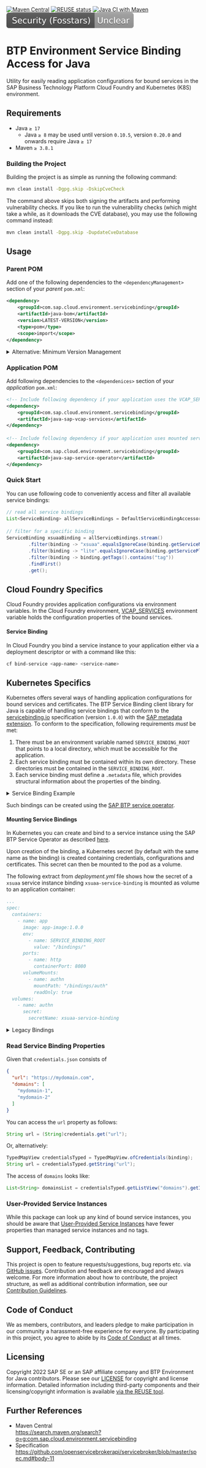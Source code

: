 [![Maven Central](https://img.shields.io/badge/Maven_Central-yellow.svg)](https://search.maven.org/search?q=g:com.sap.cloud.environment.servicebinding%2BAND%2Ba:java-bom)
[![REUSE status](https://api.reuse.software/badge/github.com/SAP/btp-environment-variable-access)](https://api.reuse.software/info/github.com/SAP/btp-environment-variable-access)
[![Java CI with Maven](https://github.com/SAP/btp-environment-variable-access/actions/workflows/ci-build.yml/badge.svg)](https://github.com/SAP/btp-environment-variable-access/actions/workflows/ci-build.yml)
[![Fosstars security rating](https://raw.githubusercontent.com/SAP/btp-environment-variable-access/fosstars-report/fosstars_badge.svg)](https://github.com/SAP/btp-environment-variable-access/blob/fosstars-report/fosstars_report.md)

# BTP Environment Service Binding Access for Java

Utility for easily reading application configurations for bound services in the SAP Business Technology Platform Cloud
Foundry and Kubernetes (K8S) environment.

## Requirements

- Java `≥ 17`
  - Java `≥ 8` may be used until version `0.10.5`, version `0.20.0` and onwards require Java `≥ 17` 
- Maven `≥ 3.8.1`

### Building the Project

Building the project is as simple as running the following command:

```sh
mvn clean install -Dgpg.skip -DskipCveCheck
```

The command above skips both signing the artifacts and performing vulnerability checks.
If you like to run the vulnerability checks (which might take a while, as it downloads the CVE database), you may use the following command instead:

```sh
mvn clean install -Dgpg.skip -DupdateCveDatabase
```

## Usage

### Parent POM

Add one of the following dependencies to the `<dependencyManagement>` section of your _parent_ `pom.xml`:

```xml
<dependency>
    <groupId>com.sap.cloud.environment.servicebinding</groupId>
    <artifactId>java-bom</artifactId>
    <version>LATEST-VERSION</version>
    <type>pom</type>
    <scope>import</scope>
</dependency>
```

<details>
<summary>Alternative: Minimum Version Management</summary>

```xml
<dependency>
    <groupId>com.sap.cloud.environment.servicebinding</groupId>
    <artifactId>java-modules-bom</artifactId>
    <version>LATEST-VERSION</version>
    <type>pom</type>
    <scope>import</scope>
</dependency>
```

</details>

### Application POM

Add following dependencies to the `<dependenices>` section of your _application_ `pom.xml`:

```xml
<!-- Include following dependency if your application uses the VCAP_SERVICES environment variable as a source for service bindings -->
<dependency>
    <groupId>com.sap.cloud.environment.servicebinding</groupId>
    <artifactId>java-sap-vcap-services</artifactId>
</dependency>

<!-- Include following dependency if your application uses mounted service bindings created by the SAP BTP Service Operator -->
<dependency>
    <groupId>com.sap.cloud.environment.servicebinding</groupId>
    <artifactId>java-sap-service-operator</artifactId>
</dependency>
```

### Quick Start

You can use following code to conveniently access and filter all available service bindings:

```java
// read all service bindings
List<ServiceBinding> allServiceBindings = DefaultServiceBindingAccessor.getInstance().getServiceBindings();

// filter for a specific binding
ServiceBinding xsuaaBinding = allServiceBindings.stream()
        .filter(binding -> "xsuaa".equalsIgnoreCase(binding.getServiceName().orElse(null)))
        .filter(binding -> "lite".equalsIgnoreCase(binding.getServicePlan().orElse(null)))
        .filter(binding -> binding.getTags().contains("tag"))
        .findFirst()
        .get();
```

## Cloud Foundry Specifics

Cloud Foundry provides application configurations via environment variables. In the Cloud Foundry
environment, [VCAP_SERVICES](http://docs.cloudfoundry.org/devguide/deploy-apps/environment-variable.html#VCAP-SERVICES)
environment variable holds the configuration properties of the bound services.

#### Service Binding

In Cloud Foundry you bind a service instance to your application either via a deployment descriptor or with a command
like this:

```sh
cf bind-service <app-name> <service-name>
```

## Kubernetes Specifics

Kubernetes offers several ways of handling application configurations for bound services and certificates. The BTP
Service Binding client library for Java is capable of handling service bindings that conform to
the [servicebinding.io](https://servicebinding.io/spec/core/1.0.0/) specification (version `1.0.0`) with
the [SAP metadata extension](https://blogs.sap.com/2022/07/12/the-new-way-to-consume-service-bindings-on-kyma-runtime/).
To conform to the specification, following requirements _must_ be met:

1. There must be an environment variable named `SERVICE_BINDING_ROOT` that points to a local directory, which must be
   accessible for the application.
2. Each service binding must be contained within its own directory. These directories must be contained in
   the `SERVICE_BINDING_ROOT`.
3. Each service binding must define a `.metadata` file, which provides structural information about the properties of
   the binding.

<details>
<summary>Service Binding Example</summary>

For example, a valid binding could look like below:

```sh
/$SERVICE_BINDING_ROOT/
  my-funny-binding/
    .metadata: /* see below */
    type: funny-service
    tags: ["funny", "somewhat", "useful"]
    user: me
    a_number: 3
    a_boolean: true
    an_object: { "property1": "value 1", "property2": true }
```

With the `.metadata` file containing following content:

```json
{
  "metaDataProperties": [
    {
      "name": "type",
      "format": "text"
    },
    {
      "name": "tags",
      "format": "json"
    }
  ],
  "credentialProperties": [
    {
      "name": "user",
      "format": "text"
    },
    {
      "name": "a_number",
      "format": "json"
    },
    {
      "name": "a_boolean",
      "format": "json"
    },
    {
      "name": "an_object",
      "format": "json"
    }
  ]
}
```

</details>

Such bindings can be created using the [SAP BTP service operator](https://github.com/SAP/sap-btp-service-operator).

#### Mounting Service Bindings

In Kubernetes you can create and bind to a service instance using the SAP BTP Service Operator as
described [here](https://github.com/SAP/sap-btp-service-operator#using-the-sap-btp-service-operator).

Upon creation of the binding, a Kubernetes secret (by default with the same name as the binding) is created containing
credentials, configurations and certificates. This secret can then be mounted to the pod as a volume.

The following extract from _deployment.yml_ file shows how the secret of a `xsuaa` service instance
binding `xsuaa-service-binding` is mounted as volume to an application container:

```yml
...
spec:
  containers:
    - name: app
      image: app-image:1.0.0
      env:
        - name: SERVICE_BINDING_ROOT
          value: "/bindings/"
      ports:
        - name: http
          containerPort: 8080
      volumeMounts:
        - name: authn
          mountPath: "/bindings/auth"
          readOnly: true
  volumes:
    - name: authn
      secret:
        secretName: xsuaa-service-binding
```

<details>
<summary>Legacy Bindings</summary>

This library also supports older versions of the SAP BTP Service operator (version `< 0.2.3`).
Bindings created by the older operator do not have the `.metadata` file and are **required** to be mounted to a specific
path within the pod: `/etc/secrets/sapbtp/<service-name>/<instance-name>`.

For example, the below folder structure resembles two instances of service `xsuaa`: One named `application` and the
other named `broker`, each with their own configurations. Additionally, there is one instance of
service `servicemanager` called `my-instance` with its configuration.

```sh
/etc/secrets/sapbtp
  /xsuaa
    /application/
    /broker/
  /servicemanager
    /my-instance/
```

Bindings within these directories may have different structures. This library is capable of parsing the following
structures:

1. "Flat Properties"

```sh
/etc/secrets/sapbtp
  /some-service
    /some-instance
      /clientid
      /plan
      /tags
      /url
```

2. "Flat Metadata and JSON Credentials"

```sh
/etc/secrets/sapbtp
  /some-service
    /some-instance
      /credentials.json
      /plan
      /tags
```

3. "Full JSON Binding"

```sh
/etc/secrets/sapbtp
  /some-service
    /some-instance
      /binding.json
```

</details>

### Read Service Binding Properties

Given that ``credentials.json`` consists of

```json
{
  "url": "https://mydomain.com",
  "domains": [
    "mydomain-1",
    "mydomain-2"
  ]
}
```

You can access the ``url`` property as follows:

```java
String url = (String)credentials.get("url");
```

Or, alternatively:

```java
TypedMapView credentialsTyped = TypedMapView.ofCredentials(binding);
String url = credentialsTyped.getString("url");
```

The access of ``domains`` looks like:

```java
List<String> domainsList = credentialsTyped.getListView("domains").getItems(String.class);
```

### User-Provided Service Instances

While this package can look up any kind of bound service instances, you should be aware
that [User-Provided Service Instances](https://docs.cloudfoundry.org/devguide/services/user-provided.html) have fewer
properties than managed service instances and no tags.

## Support, Feedback, Contributing

This project is open to feature requests/suggestions, bug reports etc.
via [GitHub issues](https://github.com/SAP/btp-environment-variable-access/issues). Contribution and feedback are
encouraged and always welcome. For more information about how to contribute, the project structure, as well as
additional contribution information, see our [Contribution Guidelines](CONTRIBUTING.md).

## Code of Conduct

We as members, contributors, and leaders pledge to make participation in our community a harassment-free experience for
everyone. By participating in this project, you agree to abide by its [Code of Conduct](CODE_OF_CONDUCT.md) at all
times.

## Licensing

Copyright 2022 SAP SE or an SAP affiliate company and BTP Environment for Java contributors. Please see
our [LICENSE](LICENSE) for copyright and license information. Detailed information including third-party components and
their licensing/copyright information is
available [via the REUSE tool](https://api.reuse.software/info/github.com/SAP/btp-environment-variable-access).

## Further References

- Maven Central<br>
  https://search.maven.org/search?q=g:com.sap.cloud.environment.servicebinding
- Specification<br>
  https://github.com/openservicebrokerapi/servicebroker/blob/master/spec.md#body-11

